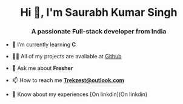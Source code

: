 <h1 align="center">Hi 👋, I'm Saurabh Kumar Singh</h1>
<h3 align="center">A passionate Full-stack developer from India</h3>


- 🌱 I’m currently learning **C**


- 👨‍💻 All of my projects are available at [Github](Github)

- 💬 Ask me about **Fresher**

- 📫 How to reach me **Trekzest@outlook.com**

- 📄 Know about my experiences [On linkdin](On linkdin)

